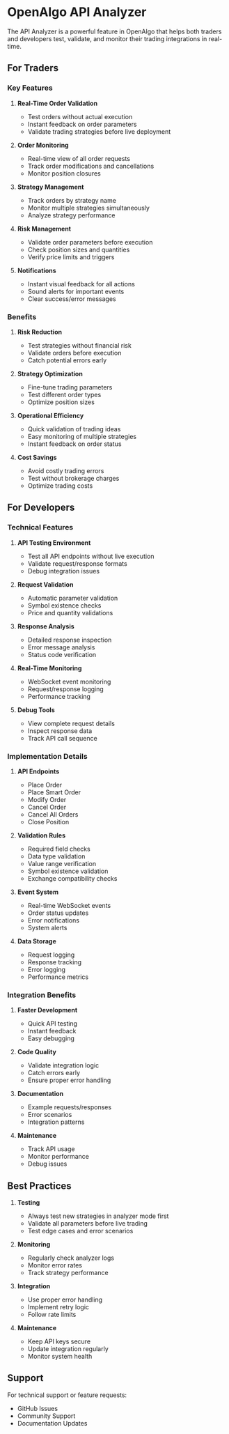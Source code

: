 # OpenAlgo API Analyzer

The API Analyzer is a powerful feature in OpenAlgo that helps both traders and developers test, validate, and monitor their trading integrations in real-time.

## For Traders

### Key Features

1. **Real-Time Order Validation**
   - Test orders without actual execution
   - Instant feedback on order parameters
   - Validate trading strategies before live deployment

2. **Order Monitoring**
   - Real-time view of all order requests
   - Track order modifications and cancellations
   - Monitor position closures

3. **Strategy Management**
   - Track orders by strategy name
   - Monitor multiple strategies simultaneously
   - Analyze strategy performance

4. **Risk Management**
   - Validate order parameters before execution
   - Check position sizes and quantities
   - Verify price limits and triggers

5. **Notifications**
   - Instant visual feedback for all actions
   - Sound alerts for important events
   - Clear success/error messages

### Benefits

1. **Risk Reduction**
   - Test strategies without financial risk
   - Validate orders before execution
   - Catch potential errors early

2. **Strategy Optimization**
   - Fine-tune trading parameters
   - Test different order types
   - Optimize position sizes

3. **Operational Efficiency**
   - Quick validation of trading ideas
   - Easy monitoring of multiple strategies
   - Instant feedback on order status

4. **Cost Savings**
   - Avoid costly trading errors
   - Test without brokerage charges
   - Optimize trading costs

## For Developers

### Technical Features

1. **API Testing Environment**
   - Test all API endpoints without live execution
   - Validate request/response formats
   - Debug integration issues

2. **Request Validation**
   - Automatic parameter validation
   - Symbol existence checks
   - Price and quantity validations

3. **Response Analysis**
   - Detailed response inspection
   - Error message analysis
   - Status code verification

4. **Real-Time Monitoring**
   - WebSocket event monitoring
   - Request/response logging
   - Performance tracking

5. **Debug Tools**
   - View complete request details
   - Inspect response data
   - Track API call sequence

### Implementation Details

1. **API Endpoints**
   - Place Order
   - Place Smart Order
   - Modify Order
   - Cancel Order
   - Cancel All Orders
   - Close Position

2. **Validation Rules**
   - Required field checks
   - Data type validation
   - Value range verification
   - Symbol existence validation
   - Exchange compatibility checks

3. **Event System**
   - Real-time WebSocket events
   - Order status updates
   - Error notifications
   - System alerts

4. **Data Storage**
   - Request logging
   - Response tracking
   - Error logging
   - Performance metrics

### Integration Benefits

1. **Faster Development**
   - Quick API testing
   - Instant feedback
   - Easy debugging

2. **Code Quality**
   - Validate integration logic
   - Catch errors early
   - Ensure proper error handling

3. **Documentation**
   - Example requests/responses
   - Error scenarios
   - Integration patterns

4. **Maintenance**
   - Track API usage
   - Monitor performance
   - Debug issues

## Best Practices

1. **Testing**
   - Always test new strategies in analyzer mode first
   - Validate all parameters before live trading
   - Test edge cases and error scenarios

2. **Monitoring**
   - Regularly check analyzer logs
   - Monitor error rates
   - Track strategy performance

3. **Integration**
   - Use proper error handling
   - Implement retry logic
   - Follow rate limits

4. **Maintenance**
   - Keep API keys secure
   - Update integration regularly
   - Monitor system health

## Support

For technical support or feature requests:
- GitHub Issues
- Community Support
- Documentation Updates
